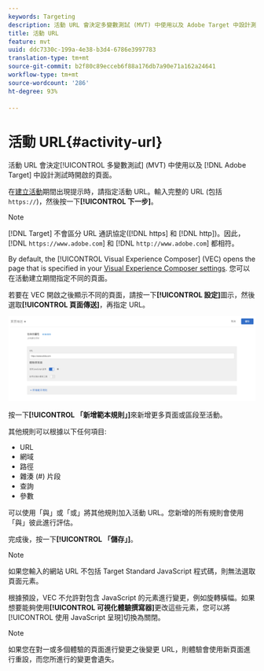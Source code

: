 ```yaml
---
keywords: Targeting
description: 活動 URL 會決定多變數測試 (MVT) 中使用以及 Adobe Target 中設計測試時開啟的頁面。
title: 活動 URL
feature: mvt
uuid: ddc7330c-199a-4e38-b3d4-6786e3997783
translation-type: tm+mt
source-git-commit: b2f80c89ecceb6f88a176db7a90e71a162a24641
workflow-type: tm+mt
source-wordcount: '286'
ht-degree: 93%

---
```



# 活動 URL{#activity-url}

活動 URL 會決定[!UICONTROL 多變數測試] (MVT) 中使用以及 [!DNL Adobe Target] 中設計測試時開啟的頁面。

在[建立活動](/help/c-activities/c-multivariate-testing/t-create-multivariate-test/create-multivariate-test.md)期間出現提示時，請指定活動 URL。輸入完整的 URL (包括 `https://`)，然後按一下&#x200B;**[!UICONTROL 下一步]**。

>[!NOTE]
>
>[!DNL Target] 不會區分 URL 通訊協定([!DNL https] 和 [!DNL http])。因此，[!DNL `https://www.adobe.com`] 和 [!DNL `http://www.adobe.com`] 都相符。

By default, the [!UICONTROL Visual Experience Composer] (VEC) opens the page that is specified in your [Visual Experience Composer settings](/help/administrating-target/visual-experience-composer-set-up.md). 您可以在活動建立期間指定不同的頁面。

若要在 VEC 開啟之後顯示不同的頁面，請按一下&#x200B;**[!UICONTROL 設定]**&#x200B;圖示，然後選取&#x200B;**[!UICONTROL 頁面傳送]**，再指定 URL。

![頁面傳送對話方塊](/help/c-activities/c-multivariate-testing/t-create-multivariate-test/assets/url-config.png)

按一下&#x200B;**[!UICONTROL 「新增範本規則」]**&#x200B;來新增更多頁面或區段至活動。

其他規則可以根據以下任何項目:

* URL
* 網域
* 路徑
* 雜湊 (#) 片段
* 查詢
* 參數

可以使用「與」或「或」將其他規則加入活動 URL。您新增的所有規則會使用「與」彼此進行評估。

完成後，按一下&#x200B;**[!UICONTROL 「儲存」]**。

>[!NOTE]
>
>如果您輸入的網站 URL 不包括 Target Standard JavaScript 程式碼，則無法選取頁面元素。

根據預設，VEC 不允許對包含 JavaScript 的元素進行變更，例如旋轉橫幅。如果想要能夠使用&#x200B;**[!UICONTROL 可視化體驗撰寫器]**&#x200B;更改這些元素，您可以將[!UICONTROL 使用 JavaScript 呈現]切換為關閉。

>[!NOTE]
>
>如果您在對一或多個體驗的頁面進行變更之後變更 URL，則體驗會使用新頁面進行重設，而您所進行的變更會遺失。